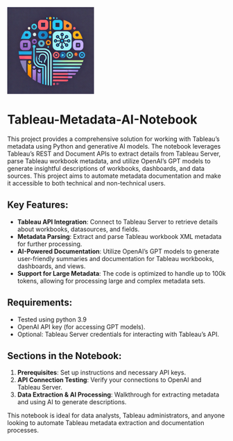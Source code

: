 <img src="https://github.com/viaConBodhi/tableau-metadata-ai-notebook/blob/main/image/tableau_meta.png" alt="My Project Logo" width="200" height='200' />

# Tableau-Metadata-AI-Notebook
This project provides a comprehensive solution for working with Tableau’s metadata using Python and generative AI models. The notebook leverages Tableau’s REST and Document APIs to extract details from Tableau Server, parse Tableau workbook metadata, and utilize OpenAI’s GPT models to generate insightful descriptions of workbooks, dashboards, and data sources. This project aims to automate metadata documentation and make it accessible to both technical and non-technical users.


## Key Features:
- **Tableau API Integration**: Connect to Tableau Server to retrieve details about workbooks, datasources, and fields.
- **Metadata Parsing**: Extract and parse Tableau workbook XML metadata for further processing.
- **AI-Powered Documentation**: Utilize OpenAI’s GPT models to generate user-friendly summaries and documentation for Tableau workbooks, dashboards, and views.
- **Support for Large Metadata**: The code is optimized to handle up to 100k tokens, allowing for processing large and complex metadata sets.

## Requirements:
- Tested using python 3.9
- OpenAI API key (for accessing GPT models).
- Optional: Tableau Server credentials for interacting with Tableau’s API.

## Sections in the Notebook:
1. **Prerequisites**: Set up instructions and necessary API keys.
2. **API Connection Testing**: Verify your connections to OpenAI and Tableau Server.
3. **Data Extraction & AI Processing**: Walkthrough for extracting metadata and using AI to generate descriptions.

This notebook is ideal for data analysts, Tableau administrators, and anyone looking to automate Tableau metadata extraction and documentation processes.

